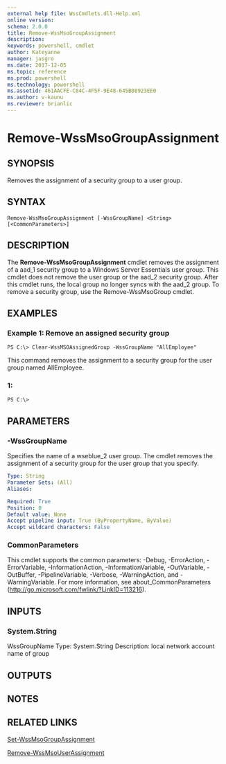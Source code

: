 ```yaml
---
external help file: WssCmdlets.dll-Help.xml
online version: 
schema: 2.0.0
title: Remove-WssMsoGroupAssignment
description: 
keywords: powershell, cmdlet
author: Kateyanne
manager: jasgro
ms.date: 2017-12-05
ms.topic: reference
ms.prod: powershell
ms.technology: powershell
ms.assetid: 461AACFE-C84C-4F5F-9E48-645B08923EE0
ms.author: v-kaunu
ms.reviewer: brianlic
---
```


# Remove-WssMsoGroupAssignment

## SYNOPSIS
Removes the assignment of a security group to a user group.

## SYNTAX

```
Remove-WssMsoGroupAssignment [-WssGroupName] <String> [<CommonParameters>]
```

## DESCRIPTION
The **Remove-WssMsoGroupAssignment** cmdlet removes the assignment of a aad_1 security group to a Windows Server Essentials user group.
This cmdlet does not remove the user group or the aad_2 security group.
After this cmdlet runs, the local group no longer syncs with the aad_2 group.
To remove a security group, use the Remove-WssMsoGroup cmdlet.

## EXAMPLES

### Example 1: Remove an assigned security group
```
PS C:\> Clear-WssMSOAssignedGroup -WssGroupName "AllEmployee"
```

This command removes the assignment to a security group for the user group named AllEmployee.

### 1:
```
PS C:\>
```

## PARAMETERS

### -WssGroupName
Specifies the name of a wseblue_2 user group.
The cmdlet removes the assignment of a security group for the user group that you specify.

```yaml
Type: String
Parameter Sets: (All)
Aliases: 

Required: True
Position: 0
Default value: None
Accept pipeline input: True (ByPropertyName, ByValue)
Accept wildcard characters: False
```

### CommonParameters
This cmdlet supports the common parameters: -Debug, -ErrorAction, -ErrorVariable, -InformationAction, -InformationVariable, -OutVariable, -OutBuffer, -PipelineVariable, -Verbose, -WarningAction, and -WarningVariable. For more information, see about_CommonParameters (http://go.microsoft.com/fwlink/?LinkID=113216).

## INPUTS

### System.String
WssGroupName
Type: System.String
Description: local network account name of group

## OUTPUTS

## NOTES

## RELATED LINKS

[Set-WssMsoGroupAssignment](./Set-WssMsoGroupAssignment.md)

[Remove-WssMsoUserAssignment](./Remove-WssMsoUserAssignment.md)

